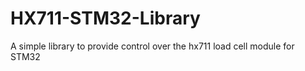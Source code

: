 # HX711-STM32-Library
A simple library to provide control over the hx711 load cell module for STM32
